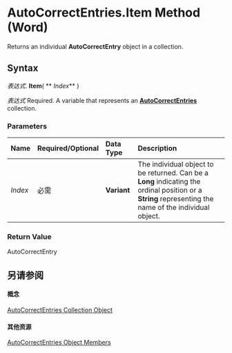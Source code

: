 
# AutoCorrectEntries.Item Method (Word)

Returns an individual  **AutoCorrectEntry** object in a collection.


## Syntax

 _表达式_. **Item**( ** _Index_** )

 _表达式_ Required. A variable that represents an **[AutoCorrectEntries](3823f96c-f600-d279-2592-253025ad63ff.md)** collection.


### Parameters



|**Name**|**Required/Optional**|**Data Type**|**Description**|
|:-----|:-----|:-----|:-----|
| _Index_|必需|**Variant**|The individual object to be returned. Can be a  **Long** indicating the ordinal position or a **String** representing the name of the individual object.|

### Return Value

AutoCorrectEntry


## 另请参阅


#### 概念


[AutoCorrectEntries Collection Object](3823f96c-f600-d279-2592-253025ad63ff.md)
#### 其他资源


[AutoCorrectEntries Object Members](http://msdn.microsoft.com/library/bc7d11ff-7678-d60b-9cf9-b03b1881e5f6%28Office.15%29.aspx)